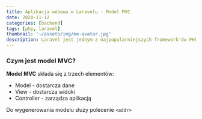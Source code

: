 ```yaml
---
title: Aplikacja webowa w Laravelu - Model MVC
date: 2020-11-12
categories: [backend]
tags: [php, laravel]
thumbnail: '~/assets/img/me-avatar.jpg'
description: Laravel jest jednym z najpopularniejszych framework'ów PHP. Wykorzystuje on architekture MVC (ang. Model View Controller).
---
```


### Czym jest model MVC?
**Model MVC** składa się z trzech elementów: 
* Model - dostarcza dane
* View - dostarcza widoki
* Controller - zarządza aplikacją

Do wygenerowania modelu służy polecenie `<addr>` 